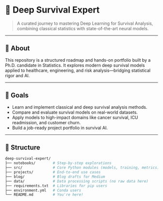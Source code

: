 # 🧠 Deep Survival Expert

> A curated journey to mastering Deep Learning for Survival Analysis, combining classical statistics with state-of-the-art neural models.

---

## 📌 About

This repository is a structured roadmap and hands-on portfolio built by a Ph.D. candidate in Statistics. It explores modern deep survival models applied to healthcare, engineering, and risk analysis—bridging statistical rigor and AI.

---

## 🚀 Goals

- Learn and implement classical and deep survival analysis methods.
- Compare and evaluate survival models on real-world datasets.
- Apply models to high-impact domains like cancer survival, ICU readmission, and customer churn.
- Build a job-ready project portfolio in survival AI.

---

## 📂 Structure

```bash
deep-survival-expert/
├── notebooks/        # Step-by-step explorations
├── src/              # Core Python modules (models, training, metrics)
├── projects/         # End-to-end use cases
├── blog/             # Blog drafts for Medium
├── data/             # Data processing scripts (no raw data here)
├── requirements.txt  # Libraries for pip users
├── environment.yml   # Conda users
└── README.md         # You're here!


